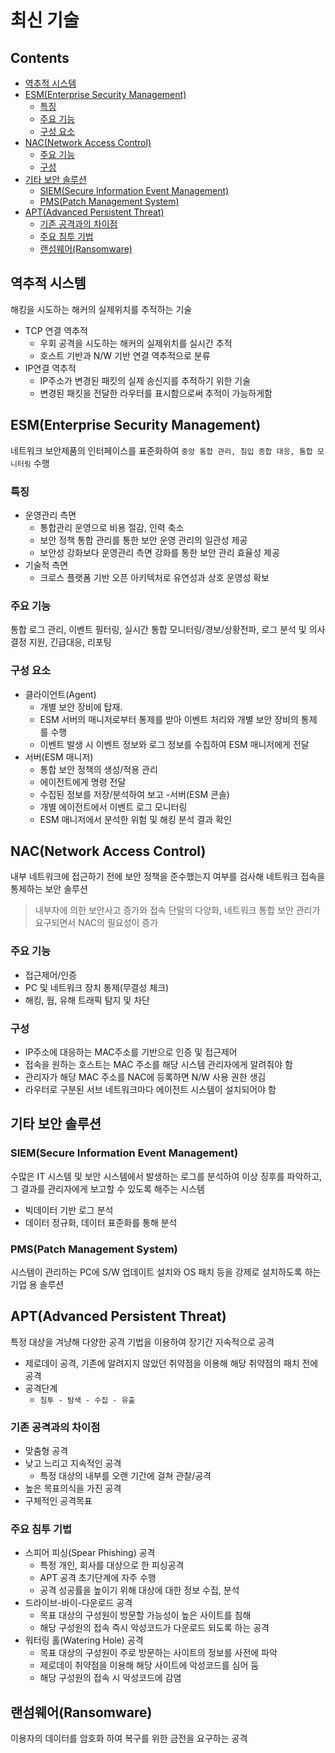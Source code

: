 최신 기술
===

Contents
---

- [역추적 시스템](#역추적-시스템)
- [ESM(Enterprise Security Management)](#esmenterprise-security-management)
  - [특징](#특징)
  - [주요 기능](#주요-기능)
  - [구성 요소](#구성-요소)
- [NAC(Network Access Control)](#nacnetwork-access-control)
  - [주요 기능](#주요-기능-1)
  - [구성](#구성)
- [기타 보안 솔루션](#기타-보안-솔루션)
  - [SIEM(Secure Information Event Management)](siemsecure-information-event-management)
  - [PMS(Patch Management System)](#pmspatch-management-system)
- [APT(Advanced Persistent Threat)](#aptadvanced-persistent-threat)
  - [기존 공격과의 차이점](#기존-공격과의-차이점)
  - [주요 침투 기법](#주요-침투-기법)
  - [랜섬웨어(Ransomware)](#랜섬웨어ransomware)

역추적 시스템
---

해킹을 시도하는 해커의 실제위치를 추적하는 기술

- TCP 연결 역추적
  - 우회 공격을 시도하는 해커의 실제위치를 실시간 추적
  - 호스트 기반과 N/W 기반 연결 역추적으로 분류
- IP연결 역추적
  - IP주소가 변경된 패킷의 실제 송신지를 추적하기 위한 기술
  - 변경된 패킷을 전달한 라우터를 표시함으로써 추적이 가능하게함

ESM(Enterprise Security Management)
---

네트워크 보안제품의 인터페이스를 표준화하여 `중앙 통합 관리, 침입 종합 대응, 통합 모니터링` 수행

### 특징

- 운영관리 측면
  - 통합관리 운영으로 비용 절감, 인력 축소
  - 보안 정책 통합 관리를 통한 보안 운영 관리의 일관성 제공
  - 보안성 강화보다 운영관리 측면 강화를 통한 보안 관리 효율성 제공
- 기술적 측면
  - 크로스 플랫폼 기반 오픈 아키텍처로 유연성과 상호 운영성 확보

### 주요 기능

통합 로그 관리, 이벤트 필터링, 실시간 통합 모니터링/경보/상황전파, 로그 분석 및 의사결정 지원, 긴급대응, 리포팅

### 구성 요소

- 클라이언트(Agent)
  - 개별 보안 장비에 탑재.
  - ESM 서버의 매니저로부터 통제를 받아 이벤트 처리와 개별 보안 장비의 통제 를 수행
  - 이벤트 발생 시 이벤트 정보와 로그 정보를 수집하여 ESM 매니저에게 전달
- 서버(ESM 매니저)
  - 통합 보안 정책의 생성/적용 관리
  - 에이전트에게 명령 전달
  - 수집된 정보를 저장/분석하여 보고
-서버(ESM 콘솔)
  - 개별 에이전트에서 이벤트 로그 모니터링
  - ESM 매니저에서 분석한 위험 및 해킹 분석 결과 확인

NAC(Network Access Control)
---

내부 네트워크에 접근하기 전에 보안 정책을 준수했는지 여부를 검사해 네트워크 접속을 통제하는 보안 솔루션

> 내부자에 의한 보안사고 증가와 접속 단말의 다양화, 네트워크 통합 보안 관리가 요구되면서 NAC의 필요성이 증가

### 주요 기능

- 접근제어/인증
- PC 및 네트워크 장치 통제(무결성 체크)
- 해킹, 웜, 유해 트래픽 탐지 및 차단

### 구성

- IP주소에 대응하는 MAC주소를 기반으로 인증 및 접근제어
- 접속을 원하는 호스트는 MAC 주소를 해당 시스템 관리자에게 알려줘야 함
- 관리자가 해당 MAC 주소를 NAC에 등록하면 N/W 사용 권한 생김
- 라우터로 구분된 서브 네트워크마다 에이전트 시스템이 설치되어야 함

기타 보안 솔루션
---

### SIEM(Secure Information Event Management)

수많은 IT 시스템 및 보안 시스템에서 발생하는 로그를 분석하여 이상 징후를 파악하고, 그 결과를 관리자에게 보고할 수 있도록 해주는 시스템

- 빅데이터 기반 로그 분석
- 데이터 정규화, 데이터 표준화를 통해 분석

### PMS(Patch Management System)

시스템이 관리하는 PC에 S/W 업데이트 설치와 OS 패치 등을 강제로 설치하도록 하는 기업 용 솔루션

APT(Advanced Persistent Threat)
---

특정 대상을 겨냥해 다양한 공격 기법을 이용하여 장기간 지속적으로 공격

- 제로데이 공격, 기존에 알려지지 않았던 취약점을 이용해 해당 취약점의 패치 전에 공격
- 공격단계
  - `침투 - 탐색 - 수집 - 유출`

### 기존 공격과의 차이점
  
- 맞춤형 공격
- 낮고 느리고 지속적인 공격
  - 특정 대상의 내부를 오랜 기간에 걸쳐 관찰/공격
- 높은 목표의식을 가진 공격
- 구체적인 공격목표

### 주요 침투 기법

- 스피어 피싱(Spear Phishing) 공격
  - 특정 개인, 회사를 대상으로 한 피싱공격
  - APT 공격 초기단계에 자주 수행
  - 공격 성공률을 높이기 위해 대상에 대한 정보 수집, 분석
- 드라이브-바이-다운로드 공격
  - 목표 대상의 구성원이 방문할 가능성이 높은 사이트를 침해
  - 해당 구성원의 접속 즉시 악성코드가 다운로드 되도록 하는 공격
- 워터링 홀(Watering Hole) 공격
  - 목표 대상의 구성원이 주로 방문하는 사이트의 정보를 사전에 파악
  - 제로데이 취약점을 이용해 해당 사이트에 악성코드를 심어 둠
  - 해당 구성원의 접속 시 악성코드에 감염

랜섬웨어(Ransomware)
---

이용자의 데이터를 암호화 하여 복구를 위한 금전을 요구하는 공격
